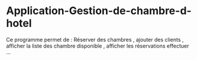 # Application-Gestion-de-chambre-d-hotel
Ce programme permet de :  Réserver des chambres ,  ajouter des clients ,  afficher la liste des chambre disponible , afficher les réservations effectuer ...
